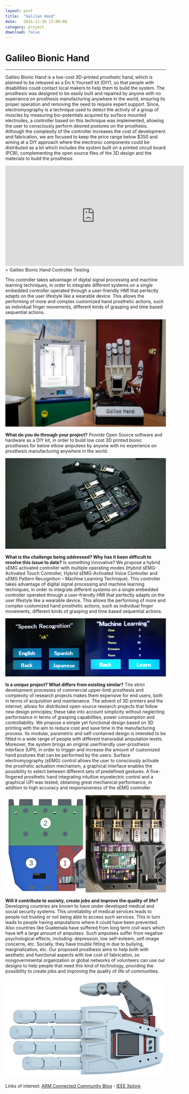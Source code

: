 ```yaml
---
layout: post
title:  "Galileo Hand"
date:   2016-11-30 17:00:00
category: project
download: false
---
```


# Galileo Bionic Hand
***

Galileo Bionic Hand is a low-cost 3D-printed prosthetic hand, which is planned to be released as a Do It Yourself kit (DIY), so that people with disabilities could contact local makers to help them to build the system. The prosthesis was designed to be easily built and repaired by anyone with no experience on prosthesis manufacturing anywhere in the world, ensuring its proper operation and removing the need to require expert support. Since, electromyography is a technique used to detect the activity of a group of muscles by measuring bio-potentials acquired by surface mounted electrodes, a controller based on this technique was implemented, allowing the user to consciously perform desired postures on the prosthesis.  Although the complexity of the controller increases the cost of development and fabrication, we are focused to keep the price range below $350 and aiming at a DIY approach where the electronic components could be distributed as a kit which includes the system built on a printed circuit board (PCB), complementing the open source files of the 3D design and the materials to build the prosthesis.

<iframe width="560" height="315" src="https://www.youtube.com/embed/TJ9j1dAHsXg?list=PLL6NCn-O29eXWlQLxlxE4cLNDKEPnxeVl" frameborder="0" allowfullscreen></iframe>
> Galileo Bionic Hand Controller Testing

This controller takes advantage of digital signal processing and machine learning techniques, in order to integrate different systems on a single embedded controller operated through a user-friendly HMI that perfectly adapts on the user lifestyle like a wearable device. This allows the performing of more and
complex customized hand prosthetic actions, such as individual finger movements, different kinds of grasping and time based sequential actions. 

![GalileoBionicHand](/misc/img/projects/bionic/GalileoHand.jpg)

**What do you do through your project?**
Provide Open Source software and hardware as a DIY kit, in order to build low cost 3D printed bionic prostheses for below elbow amputees by anyone with no experience on prosthesis manufacturing anywhere in the world. 

![GalileoBionicHandBones](/misc/img/projects/bionic/Esqueleto.jpg)

**What is the challenge being addressed? Why has it been difficult to resolve this issue to date?**
Is something innovative?
We propose a hybrid sEMG activated controller with multiple operating modes (Hybrid sEMG-Activated Touch Controller, Hybrid sEMG-Activated Voice Controller and sEMG Pattern Recognition – Machine Learning Technique). This controller takes advantage of digital signal processing and machine learning techniques, in order to integrate different systems on a single embedded controller operated through a user-friendly HMI that perfectly adapts on the user lifestyle like a wearable device. This allows the performing of more and complex customized hand prosthetic actions, such as individual finger movements, different kinds of grasping and time based sequential actions.

![GalileoBionicHandHMI](/misc/img/projects/bionic/HMI.png)

**Is a unique project? What differs from existing similar?**
The strict development processes of commercial upper-limb prosthesis and complexity of research projects makes them expensive for end users, both in terms of acquisition and maintenance. The advent of 3D printers and the internet, allows for distributed open-source research projects that follow new design principles; these take into account simplicity without neglecting performance in terms of grasping capabilities, power consumption and controllability. We propose a simple yet functional design based on 3D printing with the aim to reduce cost and save time in the manufacturing process. Its modular, parametric and self-contained design is intended to be fitted in a wide range of people with different transradial amputation levels. Moreover, the system brings an original userfriendly user-prosthesis interface (UPI), in order to trigger and increase the amount of customized hand postures that can be performed by the users. Surface electromyography (sEMG) control allows the user to consciously activate the prosthetic actuation mechanism, a graphical interface enables the possibility to select between different sets of predefined gestures. A five-fingered prosthetic hand integrating intuitive myoelectric control and a graphical UPI was tested, obtaining great mechanical performance, in addition to high accuracy and responsiveness of the sEMG controller.

![GalileoBionicHandPalm](/misc/img/projects/bionic/Palm_sections_and_photo.png)

**Will it contribute to society, create jobs and improve the quality of life?**
Developing countries are known to have under-developed medical and social security systems. This unreliability of medical services leads to people not trusting or not being able to access such services. This in turn leads to people having amputations where it could have been prevented. Also countries like Guatemala have suffered from long term civil wars which have left a large amount of amputees. Such amputees suffer from negative psychological effects, including: depression, low self-esteem, self-image concerns, etc. Socially, they have trouble fitting in due to bullying, marginalization, etc. Our proposed prosthesis aims to help both with aesthetic and functional aspects with low cost of fabrication, so nongovernmental organization or global networks of volunteers can use our designs to help people that need this kind of technology, providing the possibility to create jobs and improving the quality of life of communities.

![GalileoBionicHandGrasps](/misc/img/projects/bionic/Render_Solar_Sim8.png)

Links of interest: [ARM Connected Community Blog](https://community.arm.com/groups/embedded/blog/authors/julioefajardo) - [IEEE Xplore](http://ieeexplore.ieee.org/abstract/document/7428468/)


